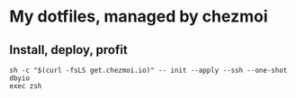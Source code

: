 # My dotfiles, managed by chezmoi

## Install, deploy, profit
```
sh -c "$(curl -fsLS get.chezmoi.io)" -- init --apply --ssh --one-shot dbyio
exec zsh
```
